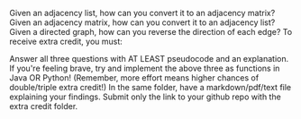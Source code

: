 Given an adjacency list, how can you convert it to an adjacency matrix? 
Given an adjacency matrix, how can you convert it to an adjacency list? 
Given a directed graph, how can you reverse the direction of each edge? 
To receive extra credit, you must: 

Answer all three questions with AT LEAST pseudocode and an explanation.
If you're feeling brave, try and implement the above three as functions in Java OR Python! (Remember, more effort means higher chances of double/triple extra credit!) 
In the same folder, have a markdown/pdf/text file explaining your findings. 
Submit only the link to your github repo with the extra credit folder. 

